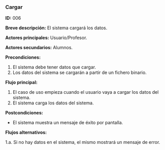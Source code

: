 ### Cargar

**ID:** 006

**Breve descripción:** El sistema cargará los datos.

**Actores principales:** Usuario/Profesor.

**Actores secundarios:** Alumnos.

**Precondiciones:**

1. El sistema debe tener datos que cargar.
2. Los datos del sistema se cargarán a partir de un fichero binario.

**Flujo principal:**
1. El caso de uso empieza cuando el usuario vaya a cargar los datos del sistema.
2. El sistema carga los datos del sistema.

**Postcondiciones:**
* El sistema muestra un mensaje de éxito por pantalla.

**Flujos alternativos:**

1.a. Si no hay datos en el sistema, el mismo mostrará un mensaje de error.

